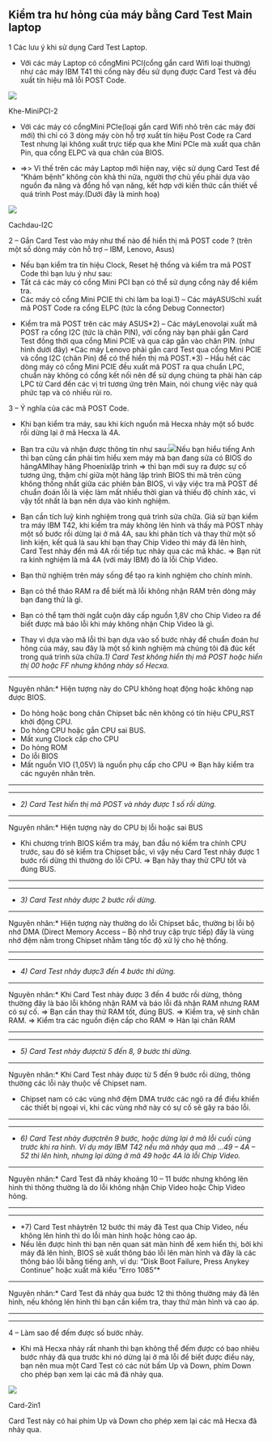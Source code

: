 ## Kiểm tra hư hỏng của máy bằng Card Test Main laptop

1 Các lưu ý khi sử dụng Card Test Laptop.

- Với các máy Laptop có cổngMini PCI(cổng gắn card Wifi
 loại thường) như các máy IBM T41 thì cổng này đều sử dụng được Card
 Test và đều xuất tín hiệu mã lỗi POST Code.

![](card-test-laptop-media/image1.png)

Khe-MiniPCI-2

- Với các máy có cổngMini PCIe(loại gắn card Wifi nhỏ trên các
 máy đời mới) thì chỉ có 3 dòng máy còn hỗ trợ xuất tín hiệu
 Post Code ra Card Test nhưng lại không xuất trực tiếp qua khe Mini
 PCIe mà xuất qua chân Pin, qua cổng ELPC và qua chân
 của BIOS.

- =&gt;&gt; Vì thế trên các máy Laptop mới hiện nay, việc sử dụng
 Card Test để “Khám bệnh” không còn khả thi nữa, người thợ chủ yếu
 phải dựa vào nguồn đa năng và đồng hồ vạn năng, kết hợp với kiến
 thức cần thiết về quá trình Post máy.(Dưới đây là minh hoạ)

![](card-test-laptop-media/image2.png)

Cachdau-I2C

2 – Gắn Card Test vào máy như thế nào để hiển thị mã POST code ? (trên
một số dòng máy còn hỗ trợ – IBM, Lenovo, Asus)

- Nếu bạn kiểm tra tín hiệu Clock, Reset hệ thống và kiểm tra mã POST
 Code thì bạn lưu ý như sau:
 - Tất cả các máy có cổng Mini PCI bạn có thể sử dụng cổng này để
 kiểm tra.
 - Các máy có cổng Mini PCIE thì chi làm ba loại.1) – Các
 máyASUSchỉ xuất mã POST Code ra cổng ELPC (tức là cổng Debug
 Connector)
 * Kiểm tra mã POST trên các máy ASUS*2) – Các máyLenovolại
 xuất mã POST ra cổng I2C (tức là chân PIN), với cổng này bạn phải
 gắn Card Test
 đồng thời qua cổng Mini PCIE và qua cáp gắn vào chân PIN. (như hình
 dưới đây)
 *Các máy Lenovo phải gắn card Test qua cổng Mini PCIE và cổng I2C
 (chân Pin) để có thể hiển thị mã POST.*3) – Hầu hết các dòng máy có
 cổng Mini PCIE đều xuất mã POST ra qua chuẩn LPC, chuẩn này không có
 cổng kết nối
 nên để sử dụng chúng ta phải hàn cáp LPC từ Card đến các vị trí
 tương ứng trên Main, nói chung việc này quá phức tạp
 và có nhiều rủi ro.

3 – Ý nghĩa của các mã POST Code.

- Khi bạn kiểm tra máy, sau khi kích nguồn mã Hecxa nhảy một số bước
 rồi dừng lại ở mã Hecxa là 4A.
 - Bạn tra cứu và nhận được thông tin như
 sau:![](card-test-laptop-media/image4.png)Nếu bạn hiểu tiếng Anh thì bạn cũng
 cần phải tìm hiểu xem máy mà bạn đang sửa có BIOS do hãngAMIhay
 hãng
 Phoenixlập trình =&gt; thì bạn mới suy ra được sự cố tương ứng,
 thậm chí giữa một hãng lập trình BIOS thì mã trên cũng
 không thống nhất giữa các phiên bản BIOS, vì vậy việc tra mã POST để
 chuẩn đoán lỗi là việc làm mất nhiều thời gian và
 thiếu độ chính xác, vì vậy tốt nhất là bạn nên dựa vào kinh nghiệm.

- Bạn cần tích luỹ kinh nghiệm trong quá trình sửa chữa.
 Giả sử bạn kiểm tra máy IBM T42, khi kiểm tra máy không lên hình và
 thấy mã POST nhảy một số bước rồi dừng lại ở
 mã 4A, sau khi phân tích và thay thử một số linh kiện, kết quả là
 sau khi bạn thay Chip Video thì máy đã lên hình, Card
 Test nhảy đến mã 4A rồi tiếp tục nhảy qua các mã khác.
 =&gt; Bạn rút ra kinh nghiệm là mã 4A (với máy IBM) đó là lỗi
 Chip Video.

- Bạn thử nghiệm trên máy sống để tạo ra kinh nghiệm cho
 chính mình.
 - Bạn có thể tháo RAM ra để biết mã lỗi không nhận RAM trên dòng máy
 bạn đang thử là gì.
 - Bạn có thể tạm thời ngắt cuộn dây cấp nguồn 1,8V cho Chip Video ra
 để biết được mã báo lỗi khi máy không nhận
 Chip Video là gì.

- Thay vì dựa vào mã lỗi thì bạn dựa vào số bước nhảy để chuẩn đoán
 hư hỏng của máy, sau đây là một số
 kinh nghiệm mà chúng tôi đã đúc kết trong quá trình sửa chữa.*1)
 Card Test không hiển thị mã POST hoặc hiển thị 00 hoặc FF nhưng
 không nhảy số Hecxa.*

 -------------------------------------------------
  Nguyên nhân:* Hiện tượng này do CPU
  không hoạt động hoặc không nạp được BIOS.
  - Do hỏng hoặc bong chân Chipset bắc
  nên không có tín hiệu CPU_RST
  khởi
  động CPU.
  - Do hỏng CPU hoặc gắn CPU sai BUS.
  - Mất xung Clock cấp cho CPU
  - Do hỏng ROM
  - Do lỗi BIOS
  - Mất nguồn VIO (1,05V) là nguồn phụ
  cấp cho CPU
  =&gt; Bạn hãy kiểm tra các nguyên nhân trên.
 -- ----------------------------------------------
 -------------------------------------------------

- *2) Card Test hiển thị mã POST và nhảy được 1 số rồi dừng.*

 --------------------------------------------------------------------------------
  Nguyên nhân:* Hiện tượng này do CPU bị
  lỗi hoặc sai BUS
  - Khi chương trình BIOS kiểm tra máy, ban đầu nó kiểm tra chính CPU trước,
  sau đó sẽ kiểm tra Chipset bắc, vì vậy nếu Card Test nhảy được 1 bước
  rồi dừng thì thường do lỗi CPU.
  =&gt; Bạn hãy thay thử CPU tốt và đúng BUS.
 -- -----------------------------------------------------------------------------
 --------------------------------------------------------------------------------

- *3) Card Test nhảy được 2 bước rồi dừng.*

 --------------------------------------------------------------------------
  Nguyên nhân:* Hiện tượng này thường do
  lỗi Chipset bắc, thường bị lỗi bộ nhớ DMA (Direct Memory Access – Bộ
  nhớ truy cập trực tiếp) đấy là vùng nhớ đệm nằm trong Chipset nhằm
  tăng tốc độ xử lý cho hệ thống.
 -- -----------------------------------------------------------------------
 --------------------------------------------------------------------------

- *4) Card Test nhảy được3 đến 4 bước thì dừng.*

 --------------------------------------------------------------------------
  Nguyên nhân:* Khi Card Test nhảy được
  3 đến 4 bước rồi dừng, thông thường đây là báo lỗi không nhận RAM và
  báo lỗi đã nhận RAM nhưng RAM có sự cố.
  =&gt; Bạn cần thay thử RAM tốt, đúng BUS.
  =&gt; Kiểm tra, vệ sinh chân RAM.
  =&gt; Kiểm tra các nguồn điện cấp cho RAM
  =&gt; Hàn lại chân RAM
 -- -----------------------------------------------------------------------
 --------------------------------------------------------------------------

- *5) Card Test nhảy đượctừ 5 đến 8, 9 bước thì dừng.*

 --------------------------------------------------------------------------
  Nguyên nhân:* Khi Card Test nhảy được
  từ 5 đến 9 bước rồi dừng, thông thường các lỗi này thuộc về Chipset
  nam.
  - Chipset nam có các vùng nhớ đệm DMA trước các ngõ ra để điều khiển
  các thiết bị ngoại vi, khi các vùng nhớ này có sự cố sẽ gây ra báo
  lỗi.
 -- -----------------------------------------------------------------------
 --------------------------------------------------------------------------

- *6) Card Test nhảy đượctrên 9 bước, hoặc dừng lại ở mã lỗi cuối
 cùng trước khi ra hình.
 Ví dụ máy IBM T42 nếu mã nhảy qua mã …49 – 4A – 52 thì lên hình,
 nhưng lại dừng ở mã 49 hoặc 4A
 là lỗi Chip Video.*

 ------------------------------------------------------------------------
  Nguyên nhân:* Card Test đã nhảy khoảng
  10 – 11 bước nhưng không lên hình thì thông thường là do lỗi không
  nhận Chip Video hoặc Chip Video hỏng.
 -- ---------------------------------------------------------------------
 ------------------------------------------------------------------------

- *7) Card Test nhảytrên 12 bước thì máy đã Test qua Chip Video,
 nếu không lên hình thì do lỗi màn hình hoặc hỏng
 cao áp.
 - Nếu lên được hình thì bạn nên quan sát màn hình để xem hiển thị,
 bởi khi máy đã lên hình, BIOS sẽ xuất thông báo
 lỗi lên màn hình và đây là các thông báo lỗi bằng tiếng anh, ví dụ:
 “Disk Boot Failure, Press Anykey Continue”
 hoặc xuất mã kiểu “Erro 1085“*

 --------------------------------------------------------------------------
  Nguyên nhân:* Card Test đã nhảy qua
  bước 12 thì thông thường máy đã lên hình, nếu không lên hình thì bạn
  cần kiểm tra, thay thử màn hình và cao áp.
 -- -----------------------------------------------------------------------
 --------------------------------------------------------------------------

4 – Làm sao để đếm được số bước nhảy.

- Khi mã Hecxa nhảy rất nhanh thì bạn không thể đếm được có bao nhiêu
 bước nhảy đã qua trước khi nó dừng lại ở mã lỗi
 để biết được điều này, bạn nên mua một Card Test có các nút bấm Up
 và Down, phím Down cho phép bạn xem lại các mã
 đã nhảy qua.

![](card-test-laptop-media/image5.png)

Card-2in1

Card Test này có hai phím Up và Down cho phép xem lại các mã Hecxa
đã nhảy qua.

